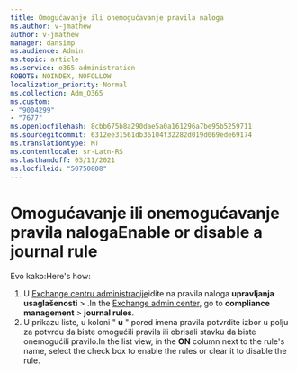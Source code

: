 ```yaml
---
title: Omogućavanje ili onemogućavanje pravila naloga
ms.author: v-jmathew
author: v-jmathew
manager: dansimp
ms.audience: Admin
ms.topic: article
ms.service: o365-administration
ROBOTS: NOINDEX, NOFOLLOW
localization_priority: Normal
ms.collection: Adm_O365
ms.custom:
- "9004299"
- "7677"
ms.openlocfilehash: 8cbb675b8a290dae5a0a161296a7be95b5259711
ms.sourcegitcommit: 6312ee31561db36104f32282d019d069ede69174
ms.translationtype: MT
ms.contentlocale: sr-Latn-RS
ms.lasthandoff: 03/11/2021
ms.locfileid: "50750808"
---
```

# <a name="enable-or-disable-a-journal-rule"></a><span data-ttu-id="a8523-102">Omogućavanje ili onemogućavanje pravila naloga</span><span class="sxs-lookup"><span data-stu-id="a8523-102">Enable or disable a journal rule</span></span>

<span data-ttu-id="a8523-103">Evo kako:</span><span class="sxs-lookup"><span data-stu-id="a8523-103">Here's how:</span></span>

1. <span data-ttu-id="a8523-104">U [Exchange centru administracije](https://go.microsoft.com/fwlink/p/?linkid=2059104)idite na pravila naloga **upravljanja usaglašenosti**  >  .</span><span class="sxs-lookup"><span data-stu-id="a8523-104">In the [Exchange admin center](https://go.microsoft.com/fwlink/p/?linkid=2059104), go to **compliance management** > **journal rules**.</span></span>
2. <span data-ttu-id="a8523-105">U prikazu liste, u koloni " **u** " pored imena pravila potvrdite izbor u polju za potvrdu da biste omogućili pravila ili obrisali stavku da biste onemogućili pravilo.</span><span class="sxs-lookup"><span data-stu-id="a8523-105">In the list view, in the **ON** column next to the rule's name, select the check box to enable the rules or clear it to disable the rule.</span></span>
